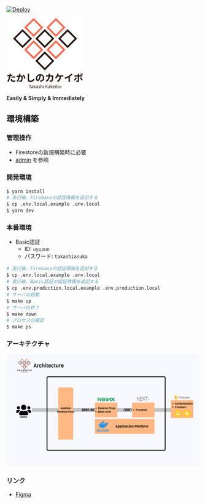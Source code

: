 [![Deploy](https://github.com/uyupun/takakeibo/actions/workflows/main.yml/badge.svg?branch=main)](https://github.com/uyupun/takakeibo/actions/workflows/main.yml)

<img src="public/logo.png" width="200px">

**Easily & Simply & Immediately**

## 環境構築

### 管理操作

- Firestoreの新規構築時に必要
- [admin](./admin/README.md) を参照

### 開発環境

```bash
$ yarn install
# 実行後、Firebaseの認証情報を追記する
$ cp .env.local.example .env.local
$ yarn dev
```

### 本番環境

- Basic認証
  - ID: `uyupun`
  - パスワード: `takashiasuka`

```bash
# 実行後、Firebaseの認証情報を追記する
$ cp .env.local.example .env.local
# 実行後、Basic認証の認証情報を追記する
$ cp .env.production.local.example .env.production.local
# サーバの起動
$ make up
# サーバの終了
$ make down
# プロセスの確認
$ make ps
```

### アーキテクチャ

<img src="architecture.png" width="700px">

### リンク

- [Figma](https://www.figma.com/file/kOALoH5sNvMtIAhQvHTTyb/takakeibo)
